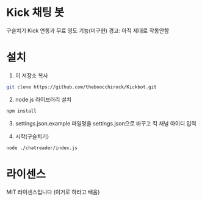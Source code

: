 # Kick 채팅 봇
구슬치기 Kick 연동과 무료 영도 기능(미구현)
경고: 아직 제대로 작동안함

# 설치

1. 이 저장소 복사
```bash
git clone https://github.com/theboocchirock/Kickbot.git
```

2. node.js 라이브러리 설치
```bash
npm install
```
3. settings.json.example 파일명을 settings.json으로 바꾸고 킥 채널 아이디 입력


4. 시작(구슬치기)
```bash
node ./chatreader/index.js
```

# 라이센스
MIT 라이센스입니다 (이거로 하라고 배움)

